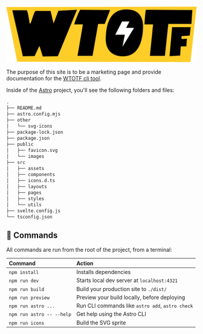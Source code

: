 ![WTOTF](./public/images/logo.svg)

The purpose of this site is to be a marketing page and provide documentation for the [WTOTF cli tool](https://github.com/ahaywood/wtotf).

Inside of the [Astro](https://astro.build) project, you'll see the following folders and files:

```text
.
├── README.md
├── astro.config.mjs
├── other
│   └── svg-icons
├── package-lock.json
├── package.json
├── public
│   ├── favicon.svg
│   └── images
├── src
│   ├── assets
│   ├── components
│   ├── icons.d.ts
│   ├── layouts
│   ├── pages
│   ├── styles
│   └── utils
├── svelte.config.js
└── tsconfig.json
```

## 🧞 Commands

All commands are run from the root of the project, from a terminal:

| Command                   | Action                                           |
| :------------------------ | :----------------------------------------------- |
| `npm install`             | Installs dependencies                            |
| `npm run dev`             | Starts local dev server at `localhost:4321`      |
| `npm run build`           | Build your production site to `./dist/`          |
| `npm run preview`         | Preview your build locally, before deploying     |
| `npm run astro ...`       | Run CLI commands like `astro add`, `astro check` |
| `npm run astro -- --help` | Get help using the Astro CLI                     |
| `npm run icons`           | Build the SVG sprite                             |

